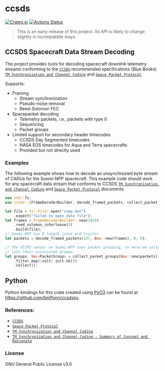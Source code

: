 # ccsds

[![Crates.io](https://img.shields.io/crates/v/ccsds.svg?logo=rust&style=flat-square)](https://crates.io/crates/ccsds)
[![Actions Status](https://img.shields.io/github/actions/workflow/status/bmflynn/ccsds-rs/rust.yml?branch=main&logo=github&style=flat-square)](https://github.com/bmflynn/ccsds-rs/actions)

> This is an early release of this project. Its API is likely to change slightly in incompatible
> ways.

## CCSDS Spacecraft Data Stream Decoding

The project provides tools for decoding spacecraft downlink telemetry streams conforming
to the [`CCSDS`] recommended specifications (Blue Books)
[`TM Synchronization and Channel Coding`] and [`Space Packet Protocol`].

Supports:
- Framing
    - Stream synchronization
    - Pseudo-noise removal
    - Reed-Solomon FEC
- Spacepacket decoding
    - Telemetry packets, i.e., packets with type 0
    - Sequencing
    - Packet groups
- Limited support for secondary header timecodes
    - CCSDS Day Segmented timecodes
    - NASA EOS timecodes for Aqua and Terra spacecrafts
    - Provided but not directly used

### Examples
The following example shows how to decode an unsynchrozied byte stream of CADUs for
the Suomi-NPP spacecraft. This example code should work for any spacecraft data stream
that conforms to CCSDS [`TM Synchronization and Channel Coding`] and [`Space Packet Protocol`]
documents.
```rust
use std::fs;
use ccsds::{FrameDecoderBuilder, decode_framed_packets, collect_packet_groups, PacketGroup};

let file = fs::File::open("snpp.dat")
    .expect("failed to open data file");
let frames = FrameDecoderBuilder::new(1024)
    .reed_solomon_interleave(4)
    .build(file);
// Suomi-NPP has 0 length izone and trailer
let packets = decode_framed_packets(157, Box::new(frames), 0, 0);

// The VIIRS sensor on Suomi-NPP uses packet grouping, so here we collect the packets
// into their associated groups.
let groups: Vec<PacketGroup> = collect_packet_groups(Box::new(packets))
    .filter_map(|zult| zult.ok())
    .collect();
```

## Python
Python bindings for this crate created using [PyO3](https://pyo3.rs) can be found at
<https://github.com/bmflynn/ccsdspy>.

### References:
* [`CCSDS`]
* [`Space Packet Protocol`]
* [`TM Synchronization and Channel Coding`]
* [`TM Synchronization and Channel Coding - Summary of Concept and Rationale`]


### License

GNU General Public License v3.0

[`CCSDS`]: https://public.ccsds.org
[`Space Packet Protocol`]: https://public.ccsds.org/Pubs/133x0b1c2.pdf
[`TM Synchronization and Channel Coding`]: https://public.ccsds.org/Pubs/131x0b5.pdf
[`TM Synchronization and Channel Coding - Summary of Concept and Rationale`]: https://public.ccsds.org/Pubs/130x1g3.pdf
[Level-0]: https://www.earthdata.nasa.gov/engage/open-data-services-and-software/data-information-policy/data-levels
[VIIRS]: https://www.star.nesdis.noaa.gov/jpss/VIIRS.php
